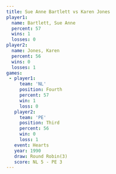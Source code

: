 ```yaml
---
title: Sue Anne Bartlett vs Karen Jones
player1:                  
  name: Bartlett, Sue Anne
  percent: 57             
  wins: 1                 
  losses: 0               
player2:                  
  name: Jones, Karen      
  percent: 56             
  wins: 0                 
  losses: 1               
games:
 - player1:          
     team: 'NL'      
     position: Fourth
     percent: 57     
     win: 1          
     loss: 0         
   player2:         
     team: 'PE'     
     position: Third
     percent: 56    
     win: 0         
     loss: 1        
   event: Hearts       
   year: 1990          
   draw: Round Robin(3)
   score: NL 5 - PE 3  
---
```

